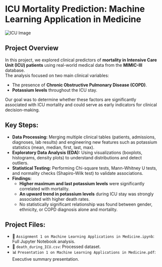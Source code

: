 # ICU Mortality Prediction: Machine Learning Application in Medicine

![ICU Image](https://upload.wikimedia.org/wikipedia/commons/6/65/Intensive_care_unit_%28ICU%29.jpg)

## Project Overview
In this project, we explored clinical predictors of **mortality in Intensive Care Unit (ICU) patients** using real-world medical data from the **MIMIC-III** database.  
The analysis focused on two main clinical variables:
- The presence of **Chronic Obstructive Pulmonary Disease (COPD)**.
- **Potassium levels** throughout the ICU stay.

Our goal was to determine whether these factors are significantly associated with ICU mortality and could serve as early indicators for clinical decision-making.

## Key Steps:
- **Data Processing:** Merging multiple clinical tables (patients, admissions, diagnoses, lab results) and engineering new features such as potassium statistics (mean, median, first, last, max).
- **Exploratory Data Analysis (EDA):** Using visualizations (boxplots, histograms, density plots) to understand distributions and detect outliers.
- **Statistical Testing:** Performing Chi-square tests, Mann-Whitney U tests, and normality checks (Shapiro-Wilk test) to validate associations.
- **Findings:**  
  - **Higher maximum and last potassium levels** were significantly correlated with mortality.
  - **An upward trend in potassium levels** during ICU stay was strongly associated with higher death rates.
  - No statistically significant relationship was found between gender, ethnicity, or COPD diagnosis alone and mortality.

## Project Files:
- 📓 `Assignment 1 on Machine Learning Applications in Medicine.ipynb`: Full Jupyter Notebook analysis.
- 📑 `death_during_ICU.csv`: Processed dataset.
- 📊 `Presentation 1 on Machine Learning Applications in Medicine.pdf`: Executive summary presentation.
